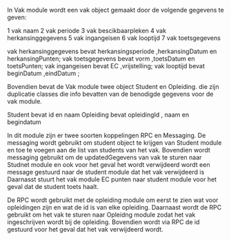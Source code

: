 In Vak module wordt een vak object gemaakt door de volgende gegevens te geven:

1 vak naam
2 vak periode
3 vak bescikbaarpleken
4 vak herkansinggegevens
5 vak ingangeisen
6 vak looptijd
7 vak toetsgegevens

vak herkansinggegevens bevat herkansingsperiode ,herkansingDatum en herkansingPunten;
vak toetsgegevens bevat vorm ,toetsDatum en toetsPunten;
vak ingangeisen bevat EC ,vrijstelling;
vak looptijd bevat beginDatum ,eindDatum ;

Bovendien bevat de Vak module twee object Student en Opleiding. 
die zijn duplicatie classes die info bevatten van de benodigde gegevens voor de vak module.

Student bevat id en naam
Opleiding bevat opleidingId , naam en begindatum 

In dit module zijn er twee soorten koppelingen RPC en Messaging.
De messaging wordt gebruikt om student object te krijgen van Student module en toe te voegen aan de list van students van het vak.
Bovendien wordt messaging gebruikt om de updatedGegevens van vak te sturen naar Studnet module en ook voor het geval het wordt verwijdeerd wordt een message gestuurd naar de student module dat het vak verwijdeerd is
Daarnasst stuurt het vak module EC punten naar student module voor het geval dat de student toets haalt.

De RPC wordt gebruikt met de opleiding module om eerst te zien wat voor opleidingen zijn en wat de id is van elke opleiding.
Daarnaast wordt de RPC gebruikt om het vak te sturen naar Opleidng module zodat het vak ingeschrijven wordt bij de opleiding.
Bovendien wordt via RPC de id gestuurd voor het geval dat het vak verwijdeerd wordt.

